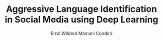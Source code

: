 ---
paperId: 21
author: Errol Wilderd Mamani Condori
publicationauthor: Mamani Condori, E. W.
title: Aggressive Language Identification in Social Media using Deep Learning
pdf: Poster_Mamani_Errol.pdf
poster: --
alt: --
type: Poster
topic: Neuro Linguistic Programming
link: https://research.latinxinai.org/papers/neurips/2019/pdf/Poster_Mamani_Errol.pdf
conference: neurips
year: 2019
tags: neurips-2019
location: Vancouver, Canada
---